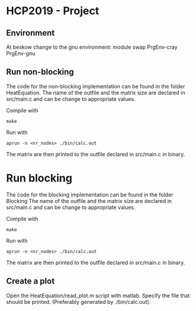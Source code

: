 # HCP2019 - Project

## Environment
At beskow change to the gnu environment:
module swap PrgEnv-cray PrgEnv-gnu

## Run non-blocking
The code for the non-blocking implementation can be found in the folder HeatEquation.
The name of the outfile and the matrix size are declared in src/main.c and can be change to appropriate values.

Compile with 
```
make
```
Run with
```
aprun -n <nr_nodes> ./bin/calc.out
```
The matrix are then printed to the outfile declared in src/main.c in binary.

# Run blocking
The code for the blocking implementation can be found in the folder Blocking
The name of the outfile and the matrix size are declared in src/main.c and can be change to appropriate values.

Compile with 
```
make
```
Run with
```
aprun -n <nr_nodes> ./bin/calc.out
```
The matrix are then printed to the outfile declared in src/main.c in binary.

## Create a plot
Open the HeatEquation/read_plot.m script with matlab. Specify the file that should be printed. (Preferably generated by ./bin/calc.out).
